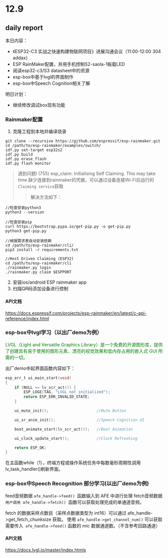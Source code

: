 # 12.9

## daily report
本日内容：
- 《ESP32-C3 实战之快速构建物联网项目》进展沟通会议（11:00-12:00 304 addax）
- ESP RainMaker配置，并用手机控制S2-saola-1板载LED
- 阅读esp32-c3/S3 datasheet中的资源
- esp-box中基于lvgl的界面制作
- esp-box中Speech Cognition相关了解

明日计划：
- 继续修改调试box现有功能

### Rainmaker配置
1. 克隆工程到本地并编译烧录
```shell
git clone --recursive https://github.com/espressif/esp-rainmaker.git
cd /path/to/esp-rainmaker/examples/switch/
idf.py set-target esp32s2
idf.py build
idf.py erase_flash
idf.py flash monitor
```
>遇到问题I (755) esp_claim: Initialising Self Claiming. This may take time.缺少连接到rainmaker的凭据，可以通过设备连接Wi-Fi后运行的`Claiming service`获取
>>解决方法如下：
```shell
//检查安装python3
python3 --version 

//检查安装pip
curl https://bootstrap.pypa.io/get-pip.py -o get-pip.py
python3 get-pip.py

//根据需求表自动安装依赖
cd /path/to/esp-rainmaker/cli/
pip3 install -r requirements.txt

//Host Driven Claiming (ESP32)
cd /path/to/esp-rainmaker/cli
./rainmaker.py login
./rainmaker.py claim $ESPPORT
```
2. 安装ios/android ESP rainmaker app
3. 扫描QR码添加设备进行控制

#### API文档
https://docs.espressif.com/projects/esp-rainmaker/en/latest/c-api-reference/index.html

### esp-box中lvgl学习（以出厂demo为例）
<font color=#008000>LVGL（Light and Versatile Graphics Library）是一个免费的开源图形库，提供了创建具有易于使用的图形元素、漂亮的视觉效果和低内存占用的嵌入式 GUI 所需的一切。</font>

出厂demo中起界面函数内容如下：
```c
esp_err_t ui_main_start(void)
{
    if (NULL == lv_scr_act()) {
        ESP_LOGE(TAG, "LVGL not initialized");
        return ESP_ERR_INVALID_STATE;
    }

    ui_mute_init();                     //Mute Button

    ui_sr_anim_init();                  //Speech Cognition UI

    boot_animate_start(lv_scr_act());   //Boot Animation

    ui_clock_update_start();            //Clock Refreshing

    return ESP_OK;
}
```
在主函数while（1），终端方程或操作系统任务中每数毫秒周期性调用lv_task_handler()刷新界面。


### esp-box中Speech Recognition 部分学习(以出厂demo为例)
feed音频数据
`afe_handle->feed() `函数输入到 AFE 中进行处理
fetch音频数据 `用户调用 afe_handle->fetch() `函数可以获取处理完成的单通道音频。

fetch 的数据采样点数目（采样点数据类型为 int16）可以通过 afe_handle->get_fetch_chunksize 获取。
使用 `afe_handle->get_channel_num()` 可以获取需要传入` afe_handle->feed()` 函数的 mic 数据通道数。（不含参考回路通道）

#### API文档
https://docs.lvgl.io/master/index.htmls
